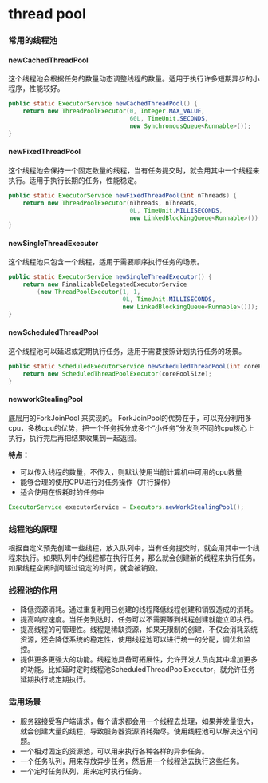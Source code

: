 # thread pool

### 常用的线程池

#### newCachedThreadPool 
这个线程池会根据任务的数量动态调整线程的数量。适用于执行许多短期异步的小程序，性能较好。


```java
public static ExecutorService newCachedThreadPool() {
    return new ThreadPoolExecutor(0, Integer.MAX_VALUE,
                                  60L, TimeUnit.SECONDS,
                                  new SynchronousQueue<Runnable>());
}
```
    
#### newFixedThreadPool
这个线程池会保持一个固定数量的线程，当有任务提交时，就会用其中一个线程来执行。适用于执行长期的任务，性能稳定。


```java
public static ExecutorService newFixedThreadPool(int nThreads) {
    return new ThreadPoolExecutor(nThreads, nThreads,
                                  0L, TimeUnit.MILLISECONDS,
                                  new LinkedBlockingQueue<Runnable>());
}
```

#### newSingleThreadExecutor
这个线程池只包含一个线程，适用于需要顺序执行任务的场景。


```java
public static ExecutorService newSingleThreadExecutor() {
    return new FinalizableDelegatedExecutorService
        (new ThreadPoolExecutor(1, 1,
                                0L, TimeUnit.MILLISECONDS,
                                new LinkedBlockingQueue<Runnable>()));
}
```

#### newScheduledThreadPool
这个线程池可以延迟或定期执行任务，适用于需要按照计划执行任务的场景。



```java
public static ScheduledExecutorService newScheduledThreadPool(int corePoolSize) {
    return new ScheduledThreadPoolExecutor(corePoolSize);
}
```

#### newworkStealingPool

底层用的ForkJoinPool 来实现的。 ForkJoinPool的优势在于，可以充分利用多cpu，多核cpu的优势，把一个任务拆分成多个“小任务”分发到不同的cpu核心上执行，执行完后再把结果收集到一起返回。

**特点：**
- 可以传入线程的数量，不传入，则默认使用当前计算机中可用的cpu数量
- 能够合理的使用CPU进行对任务操作（并行操作）
- 适合使用在很耗时的任务中

```java
ExecutorService executorService = Executors.newWorkStealingPool();

```

### 线程池的原理
根据自定义预先创建一些线程，放入队列中，当有任务提交时，就会用其中一个线程来执行。如果队列中的线程都在执行任务，那么就会创建新的线程来执行任务。如果线程空闲时间超过设定的时间，就会被销毁。

### 线程池的作用
- 降低资源消耗。通过重复利用已创建的线程降低线程创建和销毁造成的消耗。
- 提高响应速度。当任务到达时，任务可以不需要等到线程创建就能立即执行。
- 提高线程的可管理性。线程是稀缺资源，如果无限制的创建，不仅会消耗系统资源，还会降低系统的稳定性，使用线程池可以进行统一的分配，调优和监控。
- 提供更多更强大的功能。线程池具备可拓展性，允许开发人员向其中增加更多的功能。比如延时定时线程池ScheduledThreadPoolExecutor，就允许任务延期执行或定期执行。

### 适用场景
- 服务器接受客户端请求，每个请求都会用一个线程去处理，如果并发量很大，就会创建大量的线程，导致服务器资源消耗殆尽。使用线程池可以解决这个问题。
- 一个相对固定的资源池，可以用来执行各种各样的异步任务。
- 一个任务队列，用来存放异步任务，然后用一个线程池去执行这些任务。
- 一个定时任务队列，用来定时执行任务。